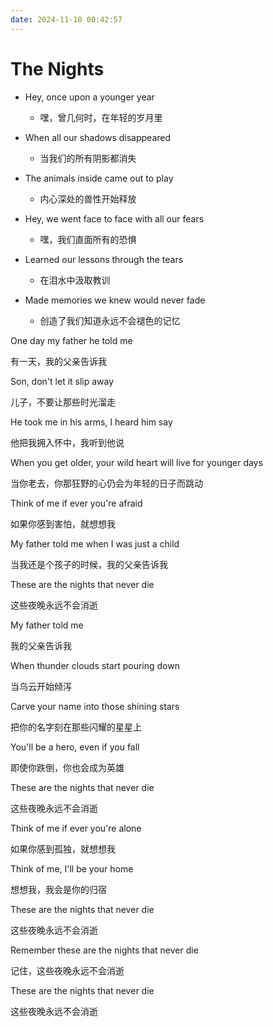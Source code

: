 ```yaml
---
date: 2024-11-10 00:42:57
---
```


# The Nights


- Hey, once upon a younger year
  - 嘿，曾几何时，在年轻的岁月里
- When all our shadows disappeared 
  - 当我们的所有阴影都消失  
- The animals inside came out to play  

  - 内心深处的兽性开始释放  

- Hey, we went face to face with all our fears  
  - 嘿，我们直面所有的恐惧  
- Learned our lessons through the tears  
  - 在泪水中汲取教训  
- Made memories we knew would never fade  
  - 创造了我们知道永远不会褪色的记忆  



One day my father he told me  

有一天，我的父亲告诉我  

Son, don't let it slip away  

儿子，不要让那些时光溜走  

He took me in his arms, I heard him say  

他把我拥入怀中，我听到他说  

When you get older, your wild heart will live for younger days  

当你老去，你那狂野的心仍会为年轻的日子而跳动  

Think of me if ever you're afraid  

如果你感到害怕，就想想我  



My father told me when I was just a child  

当我还是个孩子的时候，我的父亲告诉我  

These are the nights that never die  

这些夜晚永远不会消逝  

My father told me  

我的父亲告诉我  



When thunder clouds start pouring down  

当乌云开始倾泻  

Carve your name into those shining stars  

把你的名字刻在那些闪耀的星星上  

You'll be a hero, even if you fall  

即使你跌倒，你也会成为英雄  

These are the nights that never die  

这些夜晚永远不会消逝  



Think of me if ever you're alone  

如果你感到孤独，就想想我  

Think of me, I'll be your home  

想想我，我会是你的归宿  

These are the nights that never die  

这些夜晚永远不会消逝  



Remember these are the nights that never die  

记住，这些夜晚永远不会消逝  

These are the nights that never die  

这些夜晚永远不会消逝